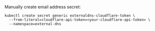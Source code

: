 Manually create email address secret:
```
kubectl create secret generic externaldns-cloudflare-token \
  --from-literal=cloudflare-api-token=<your-cloudflare-api-token> \
  --namespace=external-dns
```